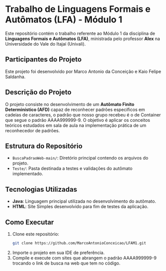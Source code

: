 # Trabalho de Linguagens Formais e Autômatos (LFA) - Módulo 1

Este repositório contém o trabalho referente ao Módulo 1 da disciplina de **Linguagens Formais e Autômatos (LFA)**, ministrada pelo professor **Alex** na Universidade do Vale do Itajaí (Univali).

## Participantes do Projeto

Este projeto foi desenvolvido por Marco Antonio da Conceição e Kaio Felipe Saldanha.

## Descrição do Projeto

O projeto consiste no desenvolvimento de um **Autômato Finito Determinístico (AFD)** capaz de reconhecer padrões específicos em cadeias de caracteres, o padrão que nosso grupo recebeu é o de Container que segue o padrão AAAA999999-9. O objetivo é aplicar os conceitos teóricos estudados em sala de aula na implementação prática de um reconhecedor de padrões.

## Estrutura do Repositório

- `BuscaPadraoWeb-main/`: Diretório principal contendo os arquivos do projeto.
- `Teste/`: Pasta destinada a testes e validações do autômato implementado.

## Tecnologias Utilizadas

- **Java**: Linguagem principal utilizada no desenvolvimento do autômato.
- **HTML**: Site Simples desenvolvido para fim de testes da aplicação.

## Como Executar

1. Clone este repositório:
   ```bash
   git clone https://github.com/MarcoAntonioConceicao/LFAM1.git
2. Importe o projeto em sua IDE de preferência.
3. Compile e execute com sites que abrangem o padrão AAAA999999-9 trocando o link de busca na web que tem no código.
